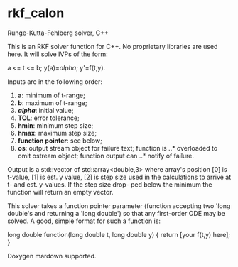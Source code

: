 # rkf_calon
Runge-Kutta-Fehlberg solver, C++

This is an RKF solver function for C++. No proprietary libraries
are used here. It will solve IVPs of the form:

a <= t <= b; y(a)=*alpha*; y'=f(t,y).

Inputs are in the following order:
1. **a**: minimum of t-range;
2. **b**: maximum of t-range;
3. **_alpha_**: initial value;
4. **TOL**: error tolerance;
5. **hmin**: minimum step size;
6. **hmax**: maximum step size;
7. **function pointer**: see below;
8. **os**: output stream object for failure text; function is 
..*        overloaded to omit ostream object; function output can
..*        notify of failure.

Output is a std::vector of std::array<double,3> where array's position
[0] is t-value, [1] is est. y value, [2] is step size used in the
calculations to arrive at t- and est. y-values. If the step size drop-
ped below the minimum the function will return an empty vector.


This solver takes a function pointer parameter (function accepting two
'long double's and returning a 'long double') so that any first-order
ODE may be solved. A good, simple format for such a function is:

long double function(long double t, long double y) {
  return [your f(t,y) here];
}

Doxygen mardown supported.
